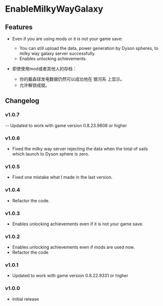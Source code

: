 # EnableMilkyWayGalaxy

## Features

- Even if you are using mods or it is not your game save:
  - You can still upload the data, power generation by Dyson spheres, to milky way galaxy server successfully.
  - Enables unlocking achievements.


- 即使使用mod或者其他人的存档：
  - 你的戴森球发电数据仍然可以成功地在 银河系 上显示。
  - 允许解锁成就。


## Changelog

### v1.0.7
-- Updated to work with game version 0.8.23.9808 or higher

### v1.0.6
- Fixed the milky way server rejecting the data when the total of sails which launch to Dyson sphere is zero.

### v1.0.5
- Fixed one mistake what I made in the last version.

### v1.0.4
- Refactor the code.

### v1.0.3
- Enables unlocking achievements even if it is not your game save.

### v1.0.2
- Enables unlocking achievements even if mods are used now.
- Refactor the code

### v1.0.1
- Updated to work with game version 0.8.22.9331 or higher

### v1.0.0
- Initial release
